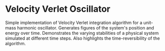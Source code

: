 # Velocity Verlet Oscillator

Simple implementation of Velocity Verlet integration algorithm for a unit-mass harmonic oscillator. Generates figures of the system's position and energy over time. Demonstrates the varying stabilities of a physical system simulated at different time steps. Also highlights the time-reversibility of the algorithm.
